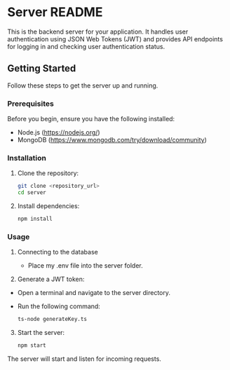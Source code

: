 # Server README

This is the backend server for your application. It handles user authentication using JSON Web Tokens (JWT) and provides API endpoints for logging in and checking user authentication status.

## Getting Started

Follow these steps to get the server up and running.

### Prerequisites

Before you begin, ensure you have the following installed:

- Node.js (https://nodejs.org/)
- MongoDB (https://www.mongodb.com/try/download/community)

### Installation

1. Clone the repository:

   ```bash
   git clone <repository_url>
   cd server

2. Install dependencies:
   
    ```bash
    npm install

### Usage
1. Connecting to the database
   - Place my .env file into the server folder.
   
3. Generate a JWT token:
 - Open a terminal and navigate to the server directory.
 - Run the following command:
   
     ```bash
     ts-node generateKey.ts
     
3. Start the server:
   
     ```bash
     npm start
     
The server will start and listen for incoming requests.
